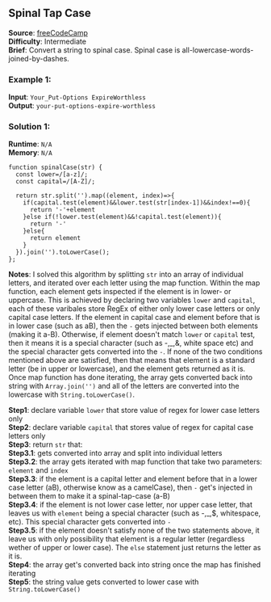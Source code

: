 ## Spinal Tap Case

**Source**: [freeCodeCamp](https://www.freecodecamp.org/learn/javascript-algorithms-and-data-structures/intermediate-algorithm-scripting/spinal-tap-case)   
**Difficulty**: Intermediate   
**Brief**: Convert a string to spinal case. Spinal case is all-lowercase-words-joined-by-dashes.      

### Example 1:
**Input**: ``Your_Put-Options ExpireWorthless``  
**Output**: ``your-put-options-expire-worthless``  


### Solution 1:
**Runtime**: ``N/A``   
**Memory**: ``N/A``     
```
function spinalCase(str) {
  const lower=/[a-z]/;
  const capital=/[A-Z]/;
  
  return str.split('').map((element, index)=>{
    if(capital.test(element)&&lower.test(str[index-1])&&index!==0){
      return '-'+element
    }else if(!lower.test(element)&&!capital.test(element)){
      return '-'
    }else{
      return element
    }
  }).join('').toLowerCase();
};
```
**Notes**: I solved this algorithm by splitting ``str`` into an array of individual letters, and iterated over each letter using the map function. Within the map function, each element gets inspected if the element is in lower- or uppercase. This is achieved by declaring two variables ``lower`` and ``capital``, each of these varibales store RegEx of either only lower case letters or only capital case letters. If the element in capital case and element before that is in lower case (such as aB), then the ``-`` gets injected between both elements (making it a-B). Otherwise, if element doesn't match ``lower`` or ``capital`` test, then it means it is a special character (such as -,_,&, white space etc) and the special character gets converted into the ``-``. If none of the two conditions mentioned above are satisfied, then that means that element is a standard letter (be in upper or lowercase), and the element gets returned as it is. Once map function has done iterating, the array gets converted back into string with ``Array.join('')`` and all of the letters are converted into the lowercase with ``String.toLowerCase()``.  

**Step1**: declare variable ``lower`` that store value of regex for lower case letters only  
**Step2**: declare variable ``capital`` that stores value of regex for capital case letters only  
**Step3**: return ``str`` that:  
**Step3.1**: gets converted into array and split into individual letters  
**Step3.2**: the array gets iterated with map function that take two parameters: ``element`` and ``index``  
**Step3.3**: if the element is a capital letter and element before that in a lower case letter (aB), otherwise know as a camelCase), then ``-`` get's injected in between them to make it a spinal-tap-case (a-B)  
**Step3.4**: if the element is not lower case letter, nor upper case letter, that leaves us with ``element`` being a special character (such as -,_,$, whitespace, etc). This special character gets converted into ``-``  
**Step3.5**: if the element doesn't satisfy none of the two statements above, it leave us with only possibility that element is a regular letter (regardless wether of upper or lower case). The ``else`` statement just returns the letter as it is.  
**Step4**: the array get's converted back into string once the map has finished iterating  
**Step5**: the string value gets converted to lower case with ``String.toLowerCase()``
